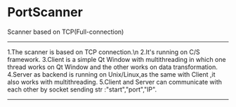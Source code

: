 # PortScanner
Scanner based on TCP(Full-connection)
**************************************************************************************************************************
1.The scanner is based on TCP connection.\n
2.It's running on C/S framework.
3.Client is a simple Qt Window with multithreading in which one thread works on Qt Window and the other works on data transformation.
4.Server as backend is running on Unix/Linux,as the same with Client ,it also works with multithreading.
5.Client and Server can communicate with each other by socket sending str :"start","port","IP".
**************************************************************************************************************************
